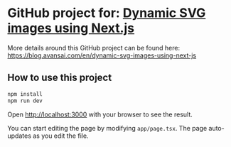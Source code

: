 # GitHub project for: [Dynamic SVG images using Next.js](https://blog.avansai.com/en/dynamic-svg-images-using-next-js)

More details around this GitHub project can be found here: https://blog.avansai.com/en/dynamic-svg-images-using-next-js

## How to use this project

```bash
npm install
npm run dev
```

Open [http://localhost:3000](http://localhost:3000) with your browser to see the result.

You can start editing the page by modifying `app/page.tsx`. The page auto-updates as you edit the file.
